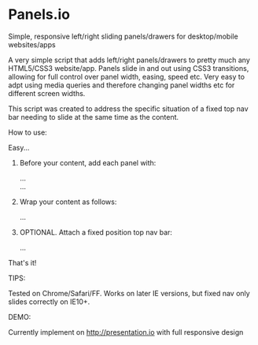 Panels.io
=========

Simple, responsive left/right sliding panels/drawers for desktop/mobile websites/apps


A very simple script that adds left/right panels/drawers to pretty much any HTML5/CSS3 website/app. Panels slide in and out using CSS3 transitions, allowing for full control over panel width, easing, speed etc. Very easy to adpt using media queries and therefore changing panel widths etc for different screen widths.

This script was created to address the specific situation of a fixed top nav bar needing to slide at the same time as the content. 


How to use:

Easy...

1)  Before your content, add each panel with:
    
    <div class="side-pane left"> ... </div>
    
    <div class="side-pane right"> ... </div>
    
2)  Wrap your content as follows:

    <div id="container"> ... </div>
    
3)  OPTIONAL. Attach a fixed position top nav bar:

    <nav> ... </nav>
    
    
That's it!


TIPS:

Tested on Chrome/Safari/FF. Works on later IE versions, but fixed nav only slides correctly on IE10+.


DEMO:

Currently implement on http://presentation.io with full responsive design

